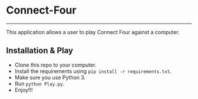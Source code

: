 # Connect-Four
-----------------------

This application allows a user to play Connect Four against a computer. 

Installation & Play
----------------------
* Clone this repo to your computer.
* Install the requirements using `pip install -r requirements.txt`.
* Make sure you use Python 3.
* Run `python Play.py`.
* Enjoy!!!